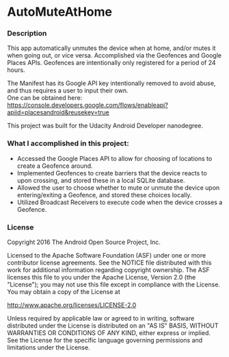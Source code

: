 # AutoMuteAtHome

### Description
This app automatically unmutes the device when at home, and/or mutes it when going out, or vice versa.
Accomplished via the Geofences and Google Places APIs.
Geofences are intentionally only registered for a period of 24 hours.

The Manifest has its Google API key intentionally removed to avoid abuse, and thus requires a user to input their own.  
One can be obtained here: https://console.developers.google.com/flows/enableapi?apiid=placesandroid&reusekey=true

This project was built for the Udacity Android Developer nanodegree.


### What I accomplished in this project:

* Accessed the Google Places API to allow for choosing of locations to create a Geofence around.
* Implemented Geofences to create barriers that the device reacts to upon crossing, and stored these in a local SQLite database.
* Allowed the user to choose whether to mute or unmute the device upon entering/exiting a Geofence, and stored these choices locally.
* Utilized Broadcast Receivers to execute code when the device crosses a Geofence.

### License

Copyright 2016 The Android Open Source Project, Inc.

Licensed to the Apache Software Foundation (ASF) under one or more contributor
license agreements.  See the NOTICE file distributed with this work for
additional information regarding copyright ownership.  The ASF licenses this
file to you under the Apache License, Version 2.0 (the "License"); you may not
use this file except in compliance with the License.  You may obtain a copy of
the License at

http://www.apache.org/licenses/LICENSE-2.0

Unless required by applicable law or agreed to in writing, software
distributed under the License is distributed on an "AS IS" BASIS, WITHOUT
WARRANTIES OR CONDITIONS OF ANY KIND, either express or implied.  See the
License for the specific language governing permissions and limitations under
the License.

